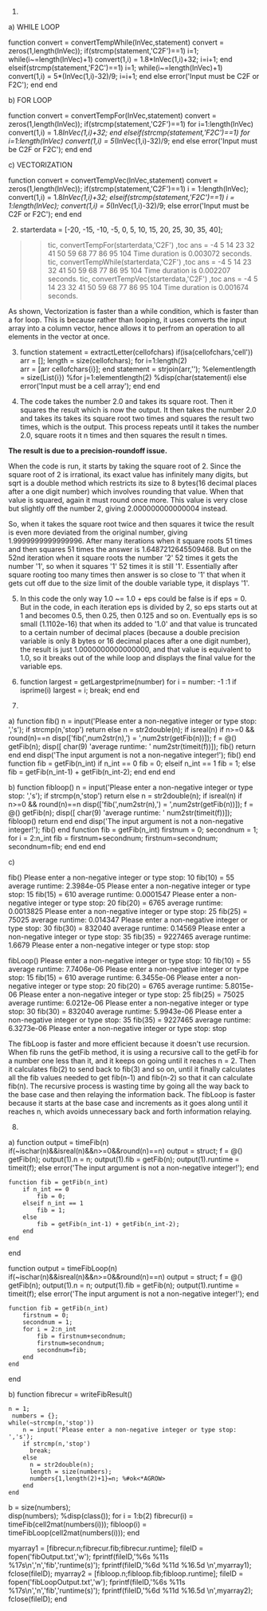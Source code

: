 1. 
a) WHILE LOOP

function convert = convertTempWhile(InVec,statement)
convert = zeros(1,length(InVec));
if(strcmp(statement,'C2F')==1)
    i=1;
    while(i~=length(InVec)+1)
        convert(1,i) = 1.8*InVec(1,i)+32;
        i=i+1;
    end
elseif(strcmp(statement,'F2C')==1)
     i=1;
    while(i~=length(InVec)+1)
        convert(1,i) = 5*(InVec(1,i)-32)/9;
        i=i+1;
    end
else
    error('Input must be C2F or F2C');
end
end

b) FOR LOOP

function convert = convertTempFor(InVec,statement)
convert = zeros(1,length(InVec));
if(strcmp(statement,'C2F')==1)
    for i=1:length(InVec)
        convert(1,i) = 1.8*InVec(1,i)+32;
    end
elseif(strcmp(statement,'F2C')==1)
    for i=1:length(InVec)
        convert(1,i) = 5*(InVec(1,i)-32)/9;
    end
else
    error('Input must be C2F or F2C');
end
end

c) VECTORIZATION

function convert = convertTempVec(InVec,statement)
convert = zeros(1,length(InVec));
if(strcmp(statement,'C2F')==1)
    i = 1:length(InVec);
    convert(1,i) = 1.8*InVec(1,i)+32;
elseif(strcmp(statement,'F2C')==1)
  	i = 1:length(InVec);
    convert(1,i) = 5*(InVec(1,i)-32)/9;
else
    error('Input must be C2F or F2C');
end
end

2. starterdata = [-20, -15, -10, -5, 0, 5, 10, 15, 20, 25, 30, 35, 40];
>> tic, convertTempFor(starterdata,'C2F') ,toc
ans =
    -4     5    14    23    32    41    50    59    68    77    86    95   104
Time duration is 0.003072 seconds.
>> tic, convertTempWhile(starterdata,'C2F') ,toc
ans =
    -4     5    14    23    32    41    50    59    68    77    86    95   104
Time duration is 0.002207 seconds.
>> tic, convertTempVec(starterdata,'C2F') ,toc
ans =
    -4     5    14    23    32    41    50    59    68    77    86    95   104
Time duration is 0.001674 seconds.

As shown, Vectorization is faster than a while condition, which is faster than a for loop. 
This is because rather than looping, it uses converts the input array into a column vector,
hence allows it to perfrom an operation to all elements in the vector at once.

3. function statement = extractLetter(cellofchars)
if(isa(cellofchars,'cell'))
    arr = [];
    length = size(cellofchars);
    for i=1:length(2)      
        arr = [arr cellofchars{i}];
    end
 statement = strjoin(arr,''); 
        %elementlength = size(List{i})
        %for j=1:elementlength(2)
        %disp(char(statement(i
else
    error('Input must be a cell array');
end
end

4. The code takes the number 2.0 and takes its square root. Then it squares the result which is now the output.
It then takes the number 2.0 and takes its takes its square root two times and  squares the result two times, which is the output.
This process repeats until it takes the number 2.0, square roots it n times and then squares the result n times.

**The result is due to a precision-roundoff issue.**

When the code is run, it starts by taking the square root of 2. Since the square root of 2 is irrational, its exact value has infinitely many digits,
but sqrt is a double method which restricts its size to 8 bytes(16 decimal places after a one digit number) which involves rounding that value. When that value is squared, again it must round once more.
This value is very close but slightly off the number 2, giving 2.000000000000004 instead.

So, when it takes the square root twice and then squares it twice the result is even more deviated from the original number, giving 1.9999999999999996. After many iterations when it square roots 51
times and then squares 51 times the answer is 1.6487212645509468. But on the 52nd iteration when it square roots the number '2' 52 times it gets the number '1', so when it squares '1' 52 times it is
still '1'. Essentially after square rooting too many times then answer is so close to '1' that
when it gets cut off due to the size limit of the double variable type, it displays '1'.

5. In this code the only way 1.0 ~= 1.0 + eps could be false is if eps = 0. 
But in the code, in each iteration eps is divided by 2, so eps starts out at 1 and becomes 0.5,
then 0.25, then 0.125 and so on. Eventually eps is so small (1.1102e-16) that when its added to '1.0'
and that value is truncated to a certain number of decimal places (because a double precision
variable is only 8 bytes or 16 decimal places after a one digit number), the result is just
1.0000000000000000, and that value is equivalent to 1.0, so it breaks out of the while loop 
and displays the final value for the variable eps.

6. function largest = getLargestprime(number)
for i = number: -1 :1
    if isprime(i)
        largest = i;
        break;
    end
end

7. 
a) function fib()
    n = input('Please enter a non-negative integer or type stop: ','s');
    if strcmp(n,'stop')
        return
    else
        n = str2double(n);
        if isreal(n)
            if n>=0 && round(n)==n
                disp(['fib(',num2str(n),') = ',num2str(getFib(n))]);
                f = @() getFib(n);
                disp([ char(9) 'average runtime: ' num2str(timeit(f))]);
                fib()
                return
            end
        end
        disp('The input argument is not a non-negative integer!');
        fib()
    end
    function fib = getFib(n_int)
        if n_int == 0
            fib = 0;
        elseif n_int == 1
            fib = 1;
        else
            fib = getFib(n_int-1) + getFib(n_int-2);
        end
    end
end


b) function fibloop()
    n = input('Please enter a non-negative integer or type stop: ','s');
    if strcmp(n,'stop')
        return
    else
        n = str2double(n);
        if isreal(n)
            if n>=0 && round(n)==n
                disp(['fib(',num2str(n),') = ',num2str(getFib(n))]);
                 f = @() getFib(n);
                disp([ char(9) 'average runtime: ' num2str(timeit(f))]);
                fibloop()
                return
            end
        end
        disp('The input argument is not a non-negative integer!');
        fib()
    end
    function fib = getFib(n_int)
        firstnum = 0;
        secondnum = 1;
        for i = 2:n_int
            fib = firstnum+secondnum;
            firstnum=secondnum;
            secondnum=fib;
        end
    end
end

c)

fib()
Please enter a non-negative integer or type stop: 10
fib(10) = 55
	average runtime: 2.3984e-05
Please enter a non-negative integer or type stop: 15
fib(15) = 610
	average runtime: 0.0001547
Please enter a non-negative integer or type stop: 20
fib(20) = 6765
	average runtime: 0.0013825
Please enter a non-negative integer or type stop: 25
fib(25) = 75025
	average runtime: 0.014347
Please enter a non-negative integer or type stop: 30
fib(30) = 832040
	average runtime: 0.14569
Please enter a non-negative integer or type stop: 35
fib(35) = 9227465
	average runtime: 1.6679
Please enter a non-negative integer or type stop: stop

fibLoop()
Please enter a non-negative integer or type stop: 10
fib(10) = 55
	average runtime: 7.7406e-06
Please enter a non-negative integer or type stop: 15
fib(15) = 610
	average runtime: 6.3455e-06
Please enter a non-negative integer or type stop: 20
fib(20) = 6765
	average runtime: 5.8015e-06
Please enter a non-negative integer or type stop: 25
fib(25) = 75025
	average runtime: 6.0212e-06
Please enter a non-negative integer or type stop: 30
fib(30) = 832040
	average runtime: 5.9943e-06
Please enter a non-negative integer or type stop: 35
fib(35) = 9227465
	average runtime: 6.3273e-06
Please enter a non-negative integer or type stop: stop

The fibLoop is faster and more efficient because it doesn't use recursion. 
When fib runs the getFib method, it is using a recursive call to the getFib
for a number one less than it, and it keeps on going until it reaches n = 2.
Then it calculates fib(2) to send back to fib(3) and so on, until it finally
calculates all the fib values needed to get fib(n-1) and fib(n-2) so that it 
can calculate fib(n). The recursive process is wasting time by going all the
way back to the base case and then relaying the information back. The fibLoop
is faster because it starts at the base case and increments as it goes along
until it reaches n, which avoids unnecessary back and forth information relaying.

8.
a)
function output = timeFib(n)
if(~ischar(n)&&isreal(n)&&n>=0&&round(n)==n)
output = struct;
f = @() getFib(n);
output(1).n = n;
output(1).fib = getFib(n);
output(1).runtime = timeit(f);
else
    error('The input argument is not a non-negative integer!');
end

    function fib = getFib(n_int)
        if n_int == 0
            fib = 0;
        elseif n_int == 1
            fib = 1;
        else
            fib = getFib(n_int-1) + getFib(n_int-2);
        end
    end
end

function output = timeFibLoop(n)
if(~ischar(n)&&isreal(n)&&n>=0&&round(n)==n)
output = struct;
f = @() getFib(n);
output(1).n = n;
output(1).fib = getFib(n);
output(1).runtime = timeit(f);
else
    error('The input argument is not a non-negative integer!');
end

    function fib = getFib(n_int)
        firstnum = 0;
        secondnum = 1;
        for i = 2:n_int
            fib = firstnum+secondnum;
            firstnum=secondnum;
            secondnum=fib;
        end
    end
end

b)
function fibrecur = writeFibResult()

    n = 1;                              
     numbers = {};
    while(~strcmp(n,'stop'))
        n = input('Please enter a non-negative integer or type stop: ','s');
        if strcmp(n,'stop')
          break;
        else
          n = str2double(n);
          length = size(numbers);  
          numbers{1,length(2)+1}=n; %#ok<*AGROW>
        end
    end 

b = size(numbers);          
disp(numbers);
%disp(class());
for i = 1:b(2)
    fibrecur(i) = timeFib(cell2mat(numbers(i))); 
    fibloop(i) = timeFibLoop(cell2mat(numbers(i)));
end

myarray1 = [fibrecur.n;fibrecur.fib;fibrecur.runtime];
fileID = fopen('fibOutput.txt','w');
fprintf(fileID,'%6s %11s %17s\n','n','fib','runtime(s)'); 
fprintf(fileID,'%6d %11d %16.5d \n',myarray1); 
fclose(fileID);
myarray2 = [fibloop.n;fibloop.fib;fibloop.runtime];
fileID = fopen('fibLoopOutput.txt','w');
fprintf(fileID,'%6s %11s %17s\n','n','fib','runtime(s)');
fprintf(fileID,'%6d %11d %16.5d \n',myarray2);
fclose(fileID);
end
